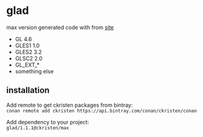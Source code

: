# glad

max version generated code with from [site](http://glad.dav1d.de/#profile=compatibility&api=gl%3D4.6&api=gles1%3D1.0&api=gles2%3D3.2&api=glsc2%3D2.0&extensions=GL_ANGLE_texture_compression_dxt3&extensions=GL_ANGLE_texture_compression_dxt5&extensions=GL_ARB_texture_compression&extensions=GL_EXT_422_pixels&extensions=GL_EXT_EGL_image_array&extensions=GL_EXT_EGL_image_storage&extensions=GL_EXT_EGL_sync&extensions=GL_EXT_YUV_target&extensions=GL_EXT_abgr&extensions=GL_EXT_base_instance&extensions=GL_EXT_bgra&extensions=GL_EXT_bindable_uniform&extensions=GL_EXT_blend_color&extensions=GL_EXT_blend_equation_separate&extensions=GL_EXT_blend_func_extended&extensions=GL_EXT_blend_func_separate&extensions=GL_EXT_blend_logic_op&extensions=GL_EXT_blend_minmax&extensions=GL_EXT_blend_subtract&extensions=GL_EXT_buffer_storage&extensions=GL_EXT_clear_texture&extensions=GL_EXT_clip_control&extensions=GL_EXT_clip_cull_distance&extensions=GL_EXT_clip_volume_hint&extensions=GL_EXT_cmyka&extensions=GL_EXT_color_buffer_float&extensions=GL_EXT_color_buffer_half_float&extensions=GL_EXT_color_subtable&extensions=GL_EXT_compiled_vertex_array&extensions=GL_EXT_conservative_depth&extensions=GL_EXT_convolution&extensions=GL_EXT_coordinate_frame&extensions=GL_EXT_copy_image&extensions=GL_EXT_copy_texture&extensions=GL_EXT_cull_vertex&extensions=GL_EXT_debug_label&extensions=GL_EXT_debug_marker&extensions=GL_EXT_depth_bounds_test&extensions=GL_EXT_depth_clamp&extensions=GL_EXT_direct_state_access&extensions=GL_EXT_discard_framebuffer&extensions=GL_EXT_disjoint_timer_query&extensions=GL_EXT_draw_buffers&extensions=GL_EXT_draw_buffers2&extensions=GL_EXT_draw_buffers_indexed&extensions=GL_EXT_draw_elements_base_vertex&extensions=GL_EXT_draw_instanced&extensions=GL_EXT_draw_range_elements&extensions=GL_EXT_draw_transform_feedback&extensions=GL_EXT_external_buffer&extensions=GL_EXT_float_blend&extensions=GL_EXT_fog_coord&extensions=GL_EXT_framebuffer_blit&extensions=GL_EXT_framebuffer_multisample&extensions=GL_EXT_framebuffer_multisample_blit_scaled&extensions=GL_EXT_framebuffer_object&extensions=GL_EXT_framebuffer_sRGB&extensions=GL_EXT_geometry_point_size&extensions=GL_EXT_geometry_shader&extensions=GL_EXT_geometry_shader4&extensions=GL_EXT_gpu_program_parameters&extensions=GL_EXT_gpu_shader4&extensions=GL_EXT_gpu_shader5&extensions=GL_EXT_histogram&extensions=GL_EXT_index_array_formats&extensions=GL_EXT_index_func&extensions=GL_EXT_index_material&extensions=GL_EXT_index_texture&extensions=GL_EXT_instanced_arrays&extensions=GL_EXT_light_texture&extensions=GL_EXT_map_buffer_range&extensions=GL_EXT_memory_object&extensions=GL_EXT_memory_object_fd&extensions=GL_EXT_memory_object_win32&extensions=GL_EXT_misc_attribute&extensions=GL_EXT_multi_draw_arrays&extensions=GL_EXT_multi_draw_indirect&extensions=GL_EXT_multisample&extensions=GL_EXT_multisampled_compatibility&extensions=GL_EXT_multisampled_render_to_texture&extensions=GL_EXT_multisampled_render_to_texture2&extensions=GL_EXT_multiview_draw_buffers&extensions=GL_EXT_multiview_tessellation_geometry_shader&extensions=GL_EXT_multiview_texture_multisample&extensions=GL_EXT_multiview_timer_query&extensions=GL_EXT_occlusion_query_boolean&extensions=GL_EXT_packed_depth_stencil&extensions=GL_EXT_packed_float&extensions=GL_EXT_packed_pixels&extensions=GL_EXT_paletted_texture&extensions=GL_EXT_pixel_buffer_object&extensions=GL_EXT_pixel_transform&extensions=GL_EXT_pixel_transform_color_table&extensions=GL_EXT_point_parameters&extensions=GL_EXT_polygon_offset&extensions=GL_EXT_polygon_offset_clamp&extensions=GL_EXT_post_depth_coverage&extensions=GL_EXT_primitive_bounding_box&extensions=GL_EXT_protected_textures&extensions=GL_EXT_provoking_vertex&extensions=GL_EXT_pvrtc_sRGB&extensions=GL_EXT_raster_multisample&extensions=GL_EXT_read_format_bgra&extensions=GL_EXT_render_snorm&extensions=GL_EXT_rescale_normal&extensions=GL_EXT_robustness&extensions=GL_EXT_sRGB&extensions=GL_EXT_sRGB_write_control&extensions=GL_EXT_secondary_color&extensions=GL_EXT_semaphore&extensions=GL_EXT_semaphore_fd&extensions=GL_EXT_semaphore_win32&extensions=GL_EXT_separate_shader_objects&extensions=GL_EXT_separate_specular_color&extensions=GL_EXT_shader_framebuffer_fetch&extensions=GL_EXT_shader_framebuffer_fetch_non_coherent&extensions=GL_EXT_shader_group_vote&extensions=GL_EXT_shader_image_load_formatted&extensions=GL_EXT_shader_image_load_store&extensions=GL_EXT_shader_implicit_conversions&extensions=GL_EXT_shader_integer_mix&extensions=GL_EXT_shader_io_blocks&extensions=GL_EXT_shader_non_constant_global_initializers&extensions=GL_EXT_shader_pixel_local_storage&extensions=GL_EXT_shader_pixel_local_storage2&extensions=GL_EXT_shader_texture_lod&extensions=GL_EXT_shadow_funcs&extensions=GL_EXT_shadow_samplers&extensions=GL_EXT_shared_texture_palette&extensions=GL_EXT_sparse_texture&extensions=GL_EXT_sparse_texture2&extensions=GL_EXT_stencil_clear_tag&extensions=GL_EXT_stencil_two_side&extensions=GL_EXT_stencil_wrap&extensions=GL_EXT_subtexture&extensions=GL_EXT_tessellation_point_size&extensions=GL_EXT_tessellation_shader&extensions=GL_EXT_texture&extensions=GL_EXT_texture3D&extensions=GL_EXT_texture_array&extensions=GL_EXT_texture_border_clamp&extensions=GL_EXT_texture_buffer&extensions=GL_EXT_texture_buffer_object&extensions=GL_EXT_texture_compression_astc_decode_mode&extensions=GL_EXT_texture_compression_bptc&extensions=GL_EXT_texture_compression_dxt1&extensions=GL_EXT_texture_compression_latc&extensions=GL_EXT_texture_compression_rgtc&extensions=GL_EXT_texture_compression_s3tc&extensions=GL_EXT_texture_compression_s3tc_srgb&extensions=GL_EXT_texture_cube_map&extensions=GL_EXT_texture_cube_map_array&extensions=GL_EXT_texture_env_add&extensions=GL_EXT_texture_env_combine&extensions=GL_EXT_texture_env_dot3&extensions=GL_EXT_texture_filter_anisotropic&extensions=GL_EXT_texture_filter_minmax&extensions=GL_EXT_texture_format_BGRA8888&extensions=GL_EXT_texture_format_sRGB_override&extensions=GL_EXT_texture_integer&extensions=GL_EXT_texture_lod_bias&extensions=GL_EXT_texture_mirror_clamp&extensions=GL_EXT_texture_mirror_clamp_to_edge&extensions=GL_EXT_texture_norm16&extensions=GL_EXT_texture_object&extensions=GL_EXT_texture_perturb_normal&extensions=GL_EXT_texture_query_lod&extensions=GL_EXT_texture_rg&extensions=GL_EXT_texture_sRGB&extensions=GL_EXT_texture_sRGB_R8&extensions=GL_EXT_texture_sRGB_RG8&extensions=GL_EXT_texture_sRGB_decode&extensions=GL_EXT_texture_shadow_lod&extensions=GL_EXT_texture_shared_exponent&extensions=GL_EXT_texture_snorm&extensions=GL_EXT_texture_storage&extensions=GL_EXT_texture_swizzle&extensions=GL_EXT_texture_type_2_10_10_10_REV&extensions=GL_EXT_texture_view&extensions=GL_EXT_timer_query&extensions=GL_EXT_transform_feedback&extensions=GL_EXT_unpack_subimage&extensions=GL_EXT_vertex_array&extensions=GL_EXT_vertex_array_bgra&extensions=GL_EXT_vertex_attrib_64bit&extensions=GL_EXT_vertex_shader&extensions=GL_EXT_vertex_weighting&extensions=GL_EXT_win32_keyed_mutex&extensions=GL_EXT_window_rectangles&extensions=GL_EXT_x11_sync_object&language=c&specification=gl&loader=on)

- GL 4.6
- GLES1 1.0
- GLES2 3.2
- GLSC2 2.0
- GL_EXT_*
- something else

## installation

Add remote to get ckristen packages from bintray:  
`conan remote add ckristen https://api.bintray.com/conan/ckristen/conan`

Add dependency to your project:  
`glad/1.1.1@ckristen/max`
